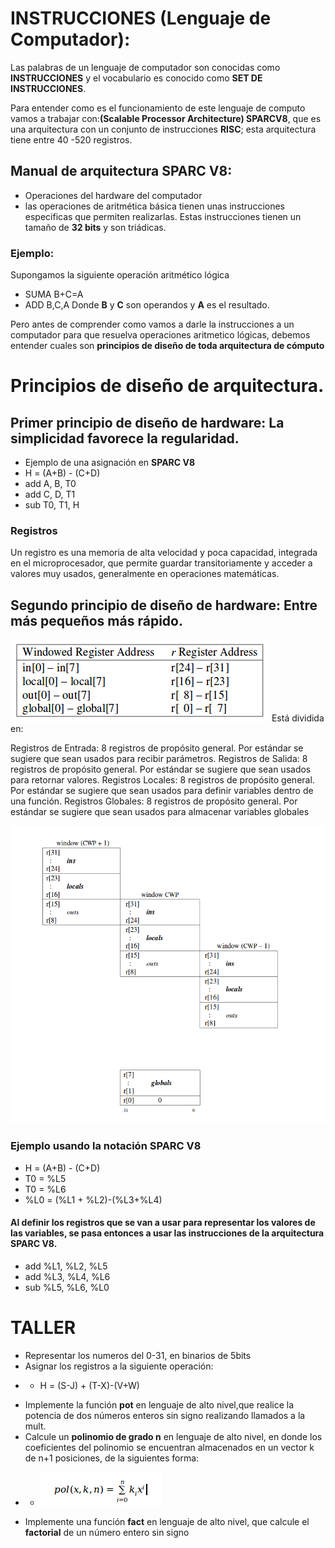 # INSTRUCCIONES (Lenguaje de Computador):
Las palabras de un lenguaje de computador son conocidas como **INSTRUCCIONES** y el vocabulario es conocido como **SET DE INSTRUCCIONES**.

Para entender como es el funcionamiento de este lenguaje de computo vamos a trabajar con:**(Scalable Processor Architecture) SPARCV8**, que es una arquitectura con un conjunto de instrucciones **RISC**; esta arquitectura tiene entre 40 -520 registros.

## Manual de arquitectura SPARC V8:
* Operaciones del hardware del computador
* las operaciones de aritmética básica tienen unas instrucciones especificas que permiten realizarlas. Estas instrucciones tienen un tamaño de **32 bits** y son triádicas.
### Ejemplo:
Supongamos la siguiente operación aritmético lógica
* SUMA B+C=A
* ADD B,C,A
Donde **B** y **C** son operandos y **A** es el resultado.


Pero antes de comprender como vamos a darle la instrucciones a un computador para que resuelva operaciones aritmetico lógicas, debemos entender cuales son **principios de diseño de toda arquitectura de cómputo**

# Principios de diseño de arquitectura.
## Primer principio de diseño de hardware: La simplicidad favorece la regularidad.
* Ejemplo de una asignación en **SPARC V8**
*  H = (A+B) - (C+D)
*  add A, B, T0  
*  add C, D, T1 
*  sub T0, T1, H 

### Registros
Un registro es una memoria de alta velocidad y poca capacidad, integrada en el microprocesador, que permite guardar transitoriamente y acceder a valores muy usados, generalmente en operaciones matemáticas.
## Segundo principio de diseño de hardware: Entre más pequeños más rápido.

 ![Registros  en SPARC V8](./images/registros.png "Definición de registros de la arquitectura SPARC V8")
 Está dividida en:

Registros de Entrada: 8 registros de propósito general. Por estándar se sugiere que sean usados para recibir parámetros.
Registros de Salida: 8 registros de propósito general. Por estándar se sugiere que sean usados para retornar valores.
Registros Locales: 8 registros de propósito general. Por estándar se sugiere que sean usados para definir variables dentro de una función.
Registros Globales: 8 registros de propósito general. Por estándar se sugiere que sean usados para almacenar variables globales
 
 ![Registros en Ventanas  en SPARC V8](./images/ventaneo.png "Definición de registros en las ventanas de la arquitectura SPARC V8")
 
 ### Ejemplo usando la notación SPARC V8
 * H = (A+B) - (C+D)
 * T0 = %L5
 * T0 = %L6
 * %L0 = (%L1 + %L2)-(%L3+%L4)
 
 #### Al definir los registros que se van a usar para representar los valores de las variables, se pasa entonces a usar las instrucciones de la arquitectura SPARC V8.
 * add %L1, %L2, %L5
 * add %L3, %L4, %L6
 * sub %L5, %L6, %L0
 
 # TALLER
 * Representar los numeros del 0-31, en binarios de 5bits
 * Asignar los registros a la siguiente operación: 
 + + H = (S-J) + (T-X)-(V+W)
 * Implemente la función **pot** en lenguaje de alto nivel,que realice la potencia de dos números enteros sin signo realizando llamados a la mult.
 * Calcule un **polinomio de grado n** en lenguaje de alto nivel, en donde los coeficientes del polinomio se encuentran almacenados en un vector k de n+1 posiciones, de la siguientes forma:
 
  + + ![polinomio](./images/polinomio.png "Polinomio de grado n")
  
 * Implemente una función **fact** en lenguaje de alto nivel, que calcule el **factorial** de un número entero sin signo

 

 
 
 
 



